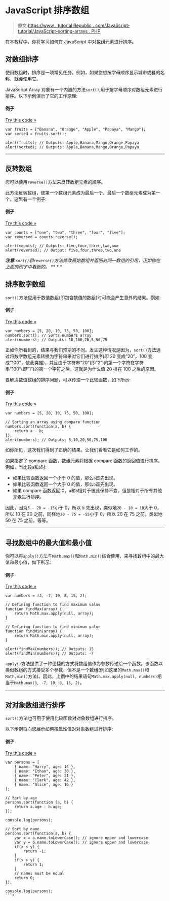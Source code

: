 # JavaScript 排序数组

> 原文:[https://www . tutorial Republic . com/JavaScript-tutorial/JavaScript-sorting-arrays . PHP](https://www.tutorialrepublic.com/javascript-tutorial/javascript-sorting-arrays.php)

在本教程中，你将学习如何在 JavaScript 中对数组元素进行排序。

## 对数组排序

使用数组时，排序是一项常见任务。例如，如果您想按字母顺序显示城市或县的名称，就会使用它。

JavaScript Array 对象有一个内置的方法`sort()`,用于按字母顺序对数组元素进行排序。以下示例演示了它的工作原理:

#### 例子

[Try this code »](../codelab.php?topic=javascript&file=sort-an-array-alphabetically "Try this code using online Editor")

```
var fruits = ["Banana", "Orange", "Apple", "Papaya", "Mango"];
var sorted = fruits.sort();

alert(fruits); // Outputs: Apple,Banana,Mango,Orange,Papaya
alert(sorted); // Outputs: Apple,Banana,Mango,Orange,Papaya
```

* * *

## 反转数组

您可以使用`reverse()`方法来反转数组元素的顺序。

此方法反转数组，使第一个数组元素成为最后一个，最后一个数组元素成为第一个。这里有一个例子:

#### 例子

[Try this code »](../codelab.php?topic=javascript&file=reverse-the-order-of-an-array "Try this code using online Editor")

```
var counts = ["one", "two", "three", "four", "five"];
var reversed = counts.reverse(); 

alert(counts); // Outputs: five,four,three,two,one
alert(reversed); // Output: five,four,three,two,one
```

 ***注意:**`sort()`和`reverse()`方法修改原始数组并返回对同一数组的引用，正如你在上面的例子中看到的。*  ** * *

## 排序数字数组

`sort()`方法应用于数值数组(即包含数值的数组)时可能会产生意外的结果。例如:

#### 例子

[Try this code »](../codelab.php?topic=javascript&file=sort-a-numeric-array "Try this code using online Editor")

```
var numbers = [5, 20, 10, 75, 50, 100];
numbers.sort(); // Sorts numbers array
alert(numbers); // Outputs: 10,100,20,5,50,75
```

正如你所看到的，结果与我们预期的不同。发生这种情况是因为，`sort()`方法通过将数字数组元素转换为字符串来对它们进行排序(即 20 变成“20”，100 变成“100”，依此类推)，并且由于字符串“20”(即“2”)的第一个字符在字符串“100”(即“1”)的第一个字符之后，这就是为什么值 20 排在 100 之后的原因。

要解决数值数组的排序问题，可以传递一个比较函数，如下所示:

#### 例子

[Try this code »](../codelab.php?topic=javascript&file=sort-a-numeric-array-correctly-using-compare-function "Try this code using online Editor")

```
var numbers = [5, 20, 10, 75, 50, 100];

// Sorting an array using compare function
numbers.sort(function(a, b) {
    return a - b;
});
alert(numbers); // Outputs: 5,10,20,50,75,100
```

如你所见，这次我们得到了正确的结果。让我们看看它是如何工作的。

如果指定了 compare 函数，数组元素将根据 compare 函数的返回值进行排序。例如，当比较`a`和`b`时:

*   如果比较函数返回一个小于 0 的值，那么`a`首先出现。
*   如果比较函数返回一个大于 0 的值，那么`b`首先出现。
*   如果 compare 函数返回 0，`a`和`b`相对于彼此保持不变，但是相对于所有其他元素进行排序。

因此，因为`5 - 20 = -15`小于 0，所以 5 先出现，类似地`20 - 10 = 10`大于 0，所以 10 在 20 之前，同样地`20 - 75 = -55`小于 0，所以 20 在 75 之前，类似地 50 在 75 之前，等等。

* * *

## 寻找数组中的最大值和最小值

你可以将`apply()`方法与`Math.max()`和`Math.min()`结合使用，来寻找数组中的最大值和最小值，如下所示:

#### 例子

[Try this code »](../codelab.php?topic=javascript&file=find-the-maximum-and-minimum-value-in-an-array "Try this code using online Editor")

```
var numbers = [3, -7, 10, 8, 15, 2];

// Defining function to find maximum value
function findMax(array) {
    return Math.max.apply(null, array);
}

// Defining function to find minimum value
function findMin(array) {
    return Math.min.apply(null, array);
}

alert(findMax(numbers)); // Outputs: 15
alert(findMin(numbers)); // Outputs: -7
```

`apply()`方法提供了一种便捷的方式将数组值作为参数传递给一个函数，该函数以类似数组的方式接受多个参数，但不是一个数组(例如这里的`Math.max()`和`Math.min()`方法)。因此，上例中的结果语句`Math.max.apply(null, numbers)`相当于`Math.max(3, -7, 10, 8, 15, 2)`。

* * *

## 对对象数组进行排序

`sort()`方法也可用于使用比较函数对对象数组进行排序。

以下示例将向您展示如何按属性值对对象数组进行排序:

#### 例子

[Try this code »](../codelab.php?topic=javascript&file=sort-an-array-of-objects "Try this code using online Editor")

```
var persons = [
    { name: "Harry", age: 14 },
    { name: "Ethan", age: 30 },
    { name: "Peter", age: 21 },
    { name: "Clark", age: 42 },
    { name: "Alice", age: 16 }
];

// Sort by age
persons.sort(function (a, b) {
    return a.age - b.age;
});

console.log(persons);

// Sort by name
persons.sort(function(a, b) {
    var x = a.name.toLowerCase(); // ignore upper and lowercase
    var y = b.name.toLowerCase(); // ignore upper and lowercase
    if(x < y) {
        return -1;
    }
    if(x > y) {
        return 1;
    }
    // names must be equal
    return 0;
});

console.log(persons);
```*